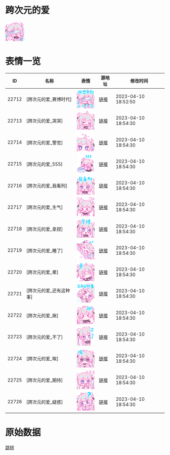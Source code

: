 # 跨次元的爱

<img src="./cover.png" height="60" alt="cover" />

# 表情一览

|ID|名称|表情|源地址|修改时间|
|----|----|----|----|----|
|22712|[跨次元的爱_赛博时代]|<img src="./pic/022712_%5B跨次元的爱_赛博时代%5D.png" height="60" alt="赛博时代"/>|[链接](https://i0.hdslb.com/bfs/garb/8dedd0f80109b9a34cc1c2d8b335fc377b67f706.png)|2023-04-10 18:52:50|
|22713|[跨次元的爱_哭哭]|<img src="./pic/022713_%5B跨次元的爱_哭哭%5D.png" height="60" alt="哭哭"/>|[链接](https://i0.hdslb.com/bfs/garb/7808da2a07db86749eae72c4e4f81926cac98e05.png)|2023-04-10 18:54:30|
|22714|[跨次元的爱_警觉]|<img src="./pic/022714_%5B跨次元的爱_警觉%5D.png" height="60" alt="警觉"/>|[链接](https://i0.hdslb.com/bfs/garb/e388acf8f2a286d6c3ec43608d2c775371ea17dd.png)|2023-04-10 18:54:30|
|22715|[跨次元的爱_555]|<img src="./pic/022715_%5B跨次元的爱_555%5D.png" height="60" alt="555"/>|[链接](https://i0.hdslb.com/bfs/garb/9afe4b41e6b4256f839a02e9aa6c8702eb33192c.png)|2023-04-10 18:54:30|
|22716|[跨次元的爱_我看刑]|<img src="./pic/022716_%5B跨次元的爱_我看刑%5D.png" height="60" alt="我看刑"/>|[链接](https://i0.hdslb.com/bfs/garb/a976a6b54f139b22a84d10078dfd5b2c2eb3b6c1.png)|2023-04-10 18:54:30|
|22717|[跨次元的爱_生气]|<img src="./pic/022717_%5B跨次元的爱_生气%5D.png" height="60" alt="生气"/>|[链接](https://i0.hdslb.com/bfs/garb/3deda7a419fd11363c192db07ad165c0b6d5b0a3.png)|2023-04-10 18:54:30|
|22718|[跨次元的爱_拿捏]|<img src="./pic/022718_%5B跨次元的爱_拿捏%5D.png" height="60" alt="拿捏"/>|[链接](https://i0.hdslb.com/bfs/garb/265365ff5c1f2f5c2848374fc575be5e9c8f27e7.png)|2023-04-10 18:54:30|
|22719|[跨次元的爱_睡了]|<img src="./pic/022719_%5B跨次元的爱_睡了%5D.png" height="60" alt="睡了"/>|[链接](https://i0.hdslb.com/bfs/garb/c05f41d47646592f22a6e9a1ecbc136c939c6bca.png)|2023-04-10 18:54:30|
|22720|[跨次元的爱_晕]|<img src="./pic/022720_%5B跨次元的爱_晕%5D.png" height="60" alt="晕"/>|[链接](https://i0.hdslb.com/bfs/garb/c8f7f919e990f238a53f33edfb7941ee7c89ef0e.png)|2023-04-10 18:54:30|
|22721|[跨次元的爱_还有这种事]|<img src="./pic/022721_%5B跨次元的爱_还有这种事%5D.png" height="60" alt="还有这种事"/>|[链接](https://i0.hdslb.com/bfs/garb/e9e3c23d1871090da7d89565320e37b0b13b7d77.png)|2023-04-10 18:54:30|
|22722|[跨次元的爱_揪]|<img src="./pic/022722_%5B跨次元的爱_揪%5D.png" height="60" alt="揪"/>|[链接](https://i0.hdslb.com/bfs/garb/aafcc1ab647bf074c3cf42da5f59ae29ab4dcfc4.png)|2023-04-10 18:54:30|
|22723|[跨次元的爱_不了]|<img src="./pic/022723_%5B跨次元的爱_不了%5D.png" height="60" alt="不了"/>|[链接](https://i0.hdslb.com/bfs/garb/308a678d6f38c2a1b9d9a2be4aa84028316c9310.png)|2023-04-10 18:54:30|
|22724|[跨次元的爱_唉]|<img src="./pic/022724_%5B跨次元的爱_唉%5D.png" height="60" alt="唉"/>|[链接](https://i0.hdslb.com/bfs/garb/467a40a4e71cb52ee32d8b9e42e93deb9709a405.png)|2023-04-10 18:54:30|
|22725|[跨次元的爱_期待]|<img src="./pic/022725_%5B跨次元的爱_期待%5D.png" height="60" alt="期待"/>|[链接](https://i0.hdslb.com/bfs/garb/208f7fa9299d71815e38883922276b39a1e041a8.png)|2023-04-10 18:54:30|
|22726|[跨次元的爱_疑惑]|<img src="./pic/022726_%5B跨次元的爱_疑惑%5D.png" height="60" alt="疑惑"/>|[链接](https://i0.hdslb.com/bfs/garb/af2775d2412d795bf4a14dcd986356b4249fa472.png)|2023-04-10 18:54:30|

# 原始数据

[跳转](./raw.json)

